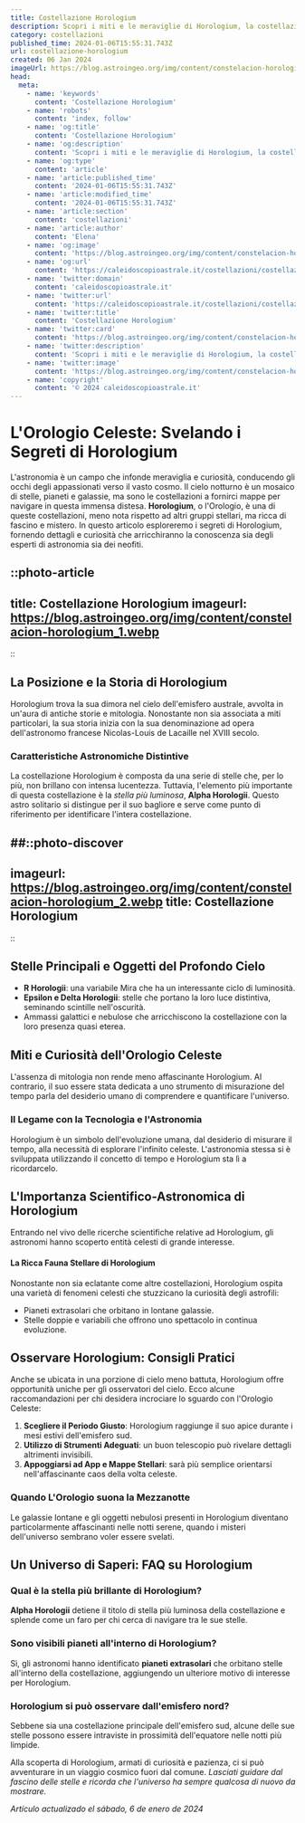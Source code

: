 ```yaml
---
title: Costellazione Horologium
description: Scopri i miti e le meraviglie di Horologium, la costellazione dellorologio, in una guida affascinante per astronomi amatoriali e curiosi.
category: costellazioni
published_time: 2024-01-06T15:55:31.743Z
url: costellazione-horologium
created: 06 Jan 2024
imageUrl: https://blog.astroingeo.org/img/content/constelacion-horologium_1.webp
head:
  meta:
    - name: 'keywords'
      content: 'Costellazione Horologium'
    - name: 'robots'
      content: 'index, follow'
    - name: 'og:title'
      content: 'Costellazione Horologium'
    - name: 'og:description'
      content: 'Scopri i miti e le meraviglie di Horologium, la costellazione dellorologio, in una guida affascinante per astronomi amatoriali e curiosi.'
    - name: 'og:type'
      content: 'article'
    - name: 'article:published_time'
      content: '2024-01-06T15:55:31.743Z'
    - name: 'article:modified_time'
      content: '2024-01-06T15:55:31.743Z'
    - name: 'article:section'
      content: 'costellazioni'
    - name: 'article:author'
      content: 'Elena'
    - name: 'og:image'
      content: 'https://blog.astroingeo.org/img/content/constelacion-horologium_1.webp'
    - name: 'og:url'
      content: 'https://caleidoscopioastrale.it/costellazioni/costellazione-horologium'
    - name: 'twitter:domain'
      content: 'caleidoscopioastrale.it'
    - name: 'twitter:url'
      content: 'https://caleidoscopioastrale.it/costellazioni/costellazione-horologium'
    - name: 'twitter:title'
      content: 'Costellazione Horologium'
    - name: 'twitter:card'
      content: 'https://blog.astroingeo.org/img/content/constelacion-horologium_1.webp'
    - name: 'twitter:description'
      content: 'Scopri i miti e le meraviglie di Horologium, la costellazione dellorologio, in una guida affascinante per astronomi amatoriali e curiosi.'
    - name: 'twitter:image'
      content: 'https://blog.astroingeo.org/img/content/constelacion-horologium_1.webp'
    - name: 'copyright'
      content: '© 2024 caleidoscopioastrale.it'
---
```

# L'Orologio Celeste: Svelando i Segreti di Horologium

L'astronomia è un campo che infonde meraviglia e curiosità, conducendo gli occhi degli appassionati verso il vasto cosmo. Il cielo notturno è un mosaico di stelle, pianeti e galassie, ma sono le costellazioni a fornirci mappe per navigare in questa immensa distesa. **Horologium**, o l'Orologio, è una di queste costellazioni, meno nota rispetto ad altri gruppi stellari, ma ricca di fascino e mistero. In questo articolo esploreremo i segreti di Horologium, fornendo dettagli e curiosità che arricchiranno la conoscenza sia degli esperti di astronomia sia dei neofiti.

::photo-article
---
title: Costellazione Horologium
imageurl: https://blog.astroingeo.org/img/content/constelacion-horologium_1.webp
---
::

## La Posizione e la Storia di Horologium

Horologium trova la sua dimora nel cielo dell'emisfero australe, avvolta in un'aura di antiche storie e mitologia. Nonostante non sia associata a miti particolari, la sua storia inizia con la sua denominazione ad opera dell'astronomo francese Nicolas-Louis de Lacaille nel XVIII secolo.

### Caratteristiche Astronomiche Distintive

La costellazione Horologium è composta da una serie di stelle che, per lo più, non brillano con intensa lucentezza. Tuttavia, l'elemento più importante di questa costellazione è la *stella più luminosa*, **Alpha Horologii**. Questo astro solitario si distingue per il suo bagliore e serve come punto di riferimento per identificare l'intera costellazione.

##::photo-discover
---
imageurl: https://blog.astroingeo.org/img/content/constelacion-horologium_2.webp
title: Costellazione Horologium
---
::

## Stelle Principali e Oggetti del Profondo Cielo

- **R Horologii**: una variabile Mira che ha un interessante ciclo di luminosità.
- **Epsilon e Delta Horologii**: stelle che portano la loro luce distintiva, seminando scintille nell'oscurità.
- Ammassi galattici e nebulose che arricchiscono la costellazione con la loro presenza quasi eterea.

## Miti e Curiosità dell'Orologio Celeste

L'assenza di mitologia non rende meno affascinante Horologium. Al contrario, il suo essere stata dedicata a uno strumento di misurazione del tempo parla del desiderio umano di comprendere e quantificare l'universo.

### Il Legame con la Tecnologia e l'Astronomia

Horologium è un simbolo dell'evoluzione umana, dal desiderio di misurare il tempo, alla necessità di esplorare l'infinito celeste. L'astronomia stessa si è sviluppata utilizzando il concetto di tempo e Horologium sta lì a ricordarcelo.

## L'Importanza Scientifico-Astronomica di Horologium

Entrando nel vivo delle ricerche scientifiche relative ad Horologium, gli astronomi hanno scoperto entità celesti di grande interesse.

#### La Ricca Fauna Stellare di Horologium

Nonostante non sia eclatante come altre costellazioni, Horologium ospita una varietà di fenomeni celesti che stuzzicano la curiosità degli astrofili:
- Pianeti extrasolari che orbitano in lontane galassie.
- Stelle doppie e variabili che offrono uno spettacolo in continua evoluzione.

## Osservare Horologium: Consigli Pratici

Anche se ubicata in una porzione di cielo meno battuta, Horologium offre opportunità uniche per gli osservatori del cielo. Ecco alcune raccomandazioni per chi desidera incrociare lo sguardo con l'Orologio Celeste:

1. **Scegliere il Periodo Giusto**: Horologium raggiunge il suo apice durante i mesi estivi dell'emisfero sud.
2. **Utilizzo di Strumenti Adeguati**: un buon telescopio può rivelare dettagli altrimenti invisibili.
3. **Appoggiarsi ad App e Mappe Stellari**: sarà più semplice orientarsi nell'affascinante caos della volta celeste.

### Quando L'Orologio suona la Mezzanotte

Le galassie lontane e gli oggetti nebulosi presenti in Horologium diventano particolarmente affascinanti nelle notti serene, quando i misteri dell'universo sembrano voler essere svelati.

## Un Universo di Saperi: FAQ su Horologium

### Qual è la stella più brillante di Horologium?

**Alpha Horologii** detiene il titolo di stella più luminosa della costellazione e splende come un faro per chi cerca di navigare tra le sue stelle.

### Sono visibili pianeti all'interno di Horologium?

Sì, gli astronomi hanno identificato **pianeti extrasolari** che orbitano stelle all'interno della costellazione, aggiungendo un ulteriore motivo di interesse per Horologium.

### Horologium si può osservare dall'emisfero nord?

Sebbene sia una costellazione principale dell'emisfero sud, alcune delle sue stelle possono essere intraviste in prossimità dell'equatore nelle notti più limpide.

Alla scoperta di Horologium, armati di curiosità e pazienza, ci si può avventurare in un viaggio cosmico fuori dal comune. *Lasciati guidare dal fascino delle stelle e ricorda che l'universo ha sempre qualcosa di nuovo da mostrare.*

_Artículo actualizado el sábado, 6 de enero de 2024_